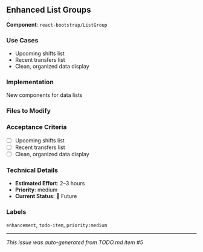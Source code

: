 ## Enhanced List Groups

**Component**: `react-bootstrap/ListGroup`

### Use Cases
- Upcoming shifts list
- Recent transfers list
- Clean, organized data display

### Implementation
New components for data lists

### Files to Modify


### Acceptance Criteria
- [ ] Upcoming shifts list
- [ ] Recent transfers list
- [ ] Clean, organized data display

### Technical Details
- **Estimated Effort**: 2–3 hours
- **Priority**: medium
- **Current Status**: 🔲 Future

### Labels
`enhancement`, `todo-item`, `priority:medium`

---
*This issue was auto-generated from TODO.md item #5*
